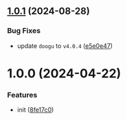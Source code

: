 ## [1.0.1](https://github.com/bent10/batch-me-up/compare/v1.0.0...v1.0.1) (2024-08-28)


### Bug Fixes

* update `doogu` to `v4.0.4` ([e5e0e47](https://github.com/bent10/batch-me-up/commit/e5e0e4758e9c2ab52bf997b6b8344a79b0b7847d))

# 1.0.0 (2024-04-22)


### Features

* init ([8fe17c0](https://github.com/bent10/batch-me-up/commit/8fe17c0ae985909d9ca1bd9784b176249d11eb39))
